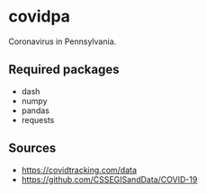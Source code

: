 # covidpa

Coronavirus in Pennsylvania.

## Required packages

- dash
- numpy
- pandas
- requests

## Sources

- https://covidtracking.com/data
- https://github.com/CSSEGISandData/COVID-19

